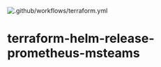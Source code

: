 ![.github/workflows/terraform.yml](https://github.com/OpenQAI/terraform-helm-release-prometheus-msteams/workflows/.github/workflows/terraform.yml/badge.svg)
# terraform-helm-release-prometheus-msteams
